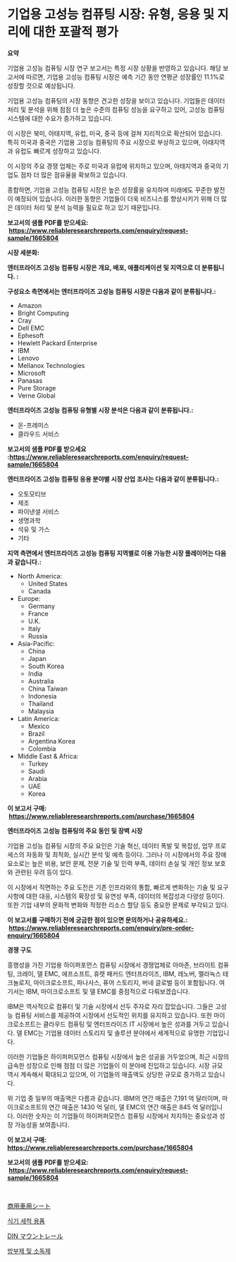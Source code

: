<p><h1>기업용 고성능 컴퓨팅 시장: 유형, 응용 및 지리에 대한 포괄적 평가</h1></p><p><strong>요약</strong></p>
<p><p>기업용 고성능 컴퓨팅 시장 연구 보고서는 특정 시장 상황을 반영하고 있습니다. 해당 보고서에 따르면, 기업용 고성능 컴퓨팅 시장은 예측 기간 동안 연평균 성장률인 11.1%로 성장할 것으로 예상됩니다.</p><p>기업용 고성능 컴퓨팅의 시장 동향은 견고한 성장을 보이고 있습니다. 기업들은 데이터 처리 및 분석을 위해 점점 더 높은 수준의 컴퓨팅 성능을 요구하고 있어, 고성능 컴퓨팅 시스템에 대한 수요가 증가하고 있습니다.</p><p>이 시장은 북미, 아태지역, 유럽, 미국, 중국 등에 걸쳐 지리적으로 확산되어 있습니다. 특히 미국과 중국은 기업용 고성능 컴퓨팅의 주요 시장으로 부상하고 있으며, 아태지역과 유럽도 빠르게 성장하고 있습니다.</p><p>이 시장의 주요 경쟁 업체는 주로 미국과 유럽에 위치하고 있으며, 아태지역과 중국의 기업도 점차 더 많은 점유율을 확보하고 있습니다.</p><p>종합하면, 기업용 고성능 컴퓨팅 시장은 높은 성장률을 유지하며 미래에도 꾸준한 발전이 예정되어 있습니다. 이러한 동향은 기업들이 더욱 비즈니스를 향상시키기 위해 더 많은 데이터 처리 및 분석 능력을 필요로 하고 있기 때문입니다.</p></p>
<p><strong>보고서의 샘플 PDF를 받으세요: &nbsp;<a href="https://www.reliableresearchreports.com/enquiry/request-sample/1665804">https://www.reliableresearchreports.com/enquiry/request-sample/1665804</a></strong></p>
<p><strong>시장 세분화:</strong></p>
<p><strong> 엔터프라이즈 고성능 컴퓨팅 시장은 개요, 배포, 애플리케이션 및 지역으로 더 분류됩니다. :</strong></p>
<p><strong>구성요소 측면에서는 엔터프라이즈 고성능 컴퓨팅 시장은 다음과 같이 분류됩니다.:</strong></p>
<p><ul><li>Amazon</li><li>Bright Computing</li><li>Cray</li><li>Dell EMC</li><li>Ephesoft</li><li>Hewlett Packard Enterprise</li><li>IBM</li><li>Lenovo</li><li>Mellanox Technologies</li><li>Microsoft</li><li>Panasas</li><li>Pure Storage</li><li>Verne Global</li></ul></p>
<p><strong> 엔터프라이즈 고성능 컴퓨팅 유형별 시장 분석은 다음과 같이 분류됩니다.:</strong></p>
<p><ul><li>온-프레미스</li><li>클라우드 서비스</li></ul></p>
<p><strong>보고서의 샘플 PDF를 받으세요 :<a href="https://www.reliableresearchreports.com/enquiry/request-sample/1665804">https://www.reliableresearchreports.com/enquiry/request-sample/1665804</a></strong></p>
<p><strong> 엔터프라이즈 고성능 컴퓨팅 응용 분야별 시장 산업 조사는 다음과 같이 분류됩니다.:</strong></p>
<p><ul><li>오토모티브</li><li>제조</li><li>파이낸셜 서비스</li><li>생명과학</li><li>석유 및 가스</li><li>기타</li></ul></p>
<p><strong>지역 측면에서 엔터프라이즈 고성능 컴퓨팅 지역별로 이용 가능한 시장 플레이어는 다음과 같습니다.:</strong></p>
<p><ul>
    <li>
        North America:
        <ul>
            <li>United States</li>
            <li>Canada</li>
        </ul>
    </li>
    <li>
        Europe:
        <ul>
            <li>Germany</li>
            <li>France</li>
            <li>U.K.</li>
            <li>Italy</li>
            <li>Russia</li>
        </ul>
    </li>
    <li>
        Asia-Pacific:
        <ul>
            <li>China</li>
            <li>Japan</li>
            <li>South Korea</li>
            <li>India</li>
            <li>Australia</li>
            <li>China Taiwan</li>
            <li>Indonesia</li>
            <li>Thailand</li>
            <li>Malaysia</li>
        </ul>
    </li>
    <li>
        Latin America:
        <ul>
            <li>Mexico</li>
            <li>Brazil</li>
            <li>Argentina Korea</li>
            <li>Colombia</li>
        </ul>
    </li>
    <li>
        Middle East & Africa:
        <ul>
            <li>Turkey</li>
            <li>Saudi</li>
            <li>Arabia</li>
            <li>UAE</li>
            <li>Korea</li>
        </ul>
    </li>
    </ul></p>
<p><strong>이 보고서 구매: &nbsp;<a href="https://www.reliableresearchreports.com/purchase/1665804">https://www.reliableresearchreports.com/purchase/1665804</a></strong></p>
<p><strong>엔터프라이즈 고성능 컴퓨팅의 주요 동인 및 장벽 시장</strong></p>
<p><p>기업용 고성능 컴퓨팅 시장의 주요 요인은 기술 혁신, 데이터 폭발 및 복잡성, 업무 프로세스의 자동화 및 최적화, 실시간 분석 및 예측 등이다. 그러나 이 시장에서의 주요 장애 요소로는 높은 비용, 보안 문제, 전문 기술 및 인력 부족, 데이터 손실 및 개인 정보 보호와 관련된 우려 등이 있다.</p><p>이 시장에서 직면하는 주요 도전은 기존 인프라와의 통합, 빠르게 변화하는 기술 및 요구 사항에 대한 대응, 시스템의 확장성 및 유연성 부족, 데이터의 복잡성과 다양성 등이다. 또한 기업 내부의 문화적 변화와 적정한 리소스 할당 등도 중요한 문제로 부각되고 있다.</p></p>
<p><strong>이 보고서를 구매하기 전에 궁금한 점이 있으면 문의하거나 공유하세요.: &nbsp;<a href="https://www.reliableresearchreports.com/enquiry/pre-order-enquiry/1665804">https://www.reliableresearchreports.com/enquiry/pre-order-enquiry/1665804</a></strong></p>
<p><strong>경쟁 구도</strong></p>
<p><p>흥행성을 가진 기업용 하이퍼포먼스 컴퓨팅 시장에서 경쟁업체로 아마존, 브라이트 컴퓨팅, 크레이, 델 EMC, 에프소프트, 휴렛 패커드 엔터프라이즈, IBM, 레노버, 멜라녹스 테크놀로지, 마이크로소프트, 파나사스, 퓨어 스토리지, 버네 글로벌 등이 포함됩니다. 여기서는 IBM, 마이크로소프트 및 델 EMC를 중점적으로 다뤄보겠습니다.</p><p>IBM은 역사적으로 컴퓨터 및 기술 시장에서 선두 주자로 자리 잡았습니다. 그들은 고성능 컴퓨팅 서비스를 제공하여 시장에서 선도적인 위치를 유지하고 있습니다. 또한 마이크로소프트는 클라우드 컴퓨팅 및 엔터프라이즈 IT 시장에서 높은 성과를 거두고 있습니다. 델 EMC는 기업용 데이터 스토리지 및 솔루션 분야에서 세계적으로 유명한 기업입니다.</p><p>이러한 기업들은 하이퍼퍼모먼스 컴퓨팅 시장에서 높은 성공을 거두었으며, 최근 시장의 급속한 성장으로 인해 점점 더 많은 기업들이 이 분야에 진입하고 있습니다. 시장 규모 역시 계속해서 확대되고 있으며, 이 기업들의 매출액도 상당한 규모로 증가하고 있습니다.</p><p>위 기업 중 일부의 매출액은 다름과 같습니다. IBM의 연간 매출은 7,191 억 달러이며, 마이크로소프트의 연간 매출은 1430 억 달러, 델 EMC의 연간 매출은 845 억 달러입니다. 이러한 숫자는 이 기업들이 하이퍼퍼모먼스 컴퓨팅 시장에서 차지하는 중요성과 성장 가능성을 보여줍니다.</p></p>
<p><strong>이 보고서 구매: &nbsp; <a href="https://www.reliableresearchreports.com/purchase/1665804">https://www.reliableresearchreports.com/purchase/1665804</a></strong></p>
<p><strong>보고서의 샘플 PDF를 받으세요: &nbsp;<a href="https://www.reliableresearchreports.com/enquiry/request-sample/1665804">https://www.reliableresearchreports.com/enquiry/request-sample/1665804</a></strong><strong></strong></p>
<p>&nbsp;</p>
<p><p><a href="https://medium.com/@stevencornish04/%E5%95%86%E7%94%A8%E8%BB%8A%E3%82%B7%E3%83%BC%E3%83%88%E5%B8%82%E5%A0%B4-%E5%B8%82%E5%A0%B4%E3%82%B7%E3%82%A7%E3%82%A2-%E5%B8%82%E5%A0%B4%E5%8B%95%E5%90%91-%E5%B0%86%E6%9D%A5%E3%81%AE%E6%88%90%E9%95%B7%E3%82%92%E6%8E%A2%E3%82%8B-382ceb51192c">商用車用シート</a></p><p><a href="https://medium.com/@christianlarkinus/%EC%8B%9D%EA%B8%B0-%EC%84%B8%EC%B2%99-%EC%9A%A9%ED%92%88-%EC%8B%9C%EC%9E%A5-%EC%84%B1%EA%B3%B5%EC%A0%81%EC%9D%B8-%EB%B9%84%EC%A6%88%EB%8B%88%EC%8A%A4-%EC%A0%84%EB%9E%B5%EC%9D%98-%ED%95%B5%EC%8B%AC-%EC%9A%94%EC%86%8C-2031%EB%85%84%EA%B9%8C%EC%A7%80-%EC%98%88%EC%B8%A1-ee585358a284">식기 세척 용품</a></p><p><a href="https://medium.com/@s.guest01/din%E5%8F%96%E3%82%8A%E4%BB%98%E3%81%91%E3%83%AC%E3%83%BC%E3%83%AB%E5%B8%82%E5%A0%B4%E8%AA%BF%E6%9F%BB%E3%83%AC%E3%83%9D%E3%83%BC%E3%83%88-%E3%81%9D%E3%81%AE%E6%AD%B4%E5%8F%B2%E3%81%A82024%E5%B9%B4%E3%81%8B%E3%82%892031%E5%B9%B4%E3%81%BE%E3%81%A7%E3%81%AE%E4%BA%88%E6%B8%AC-d149dca67306">DIN マウントレール</a></p><p><a href="https://medium.com/@goonfghyt6587/%ED%95%AD%EA%B7%A0%EC%A0%9C-%EB%B0%8F-%EC%86%8C%EB%8F%85%EC%A0%9C-%EC%8B%9C%EC%9E%A5-%EB%B6%84%EC%84%9D-%EA%B8%80%EB%A1%9C%EB%B2%8C-%EC%82%B0%EC%97%85-%EC%A0%84%EB%A7%9D-%EB%B0%8F-%EC%98%88%EC%B8%A1-2024%EB%85%84%EB%B6%80%ED%84%B0-2031%EB%85%84-4c87f8c96778">방부제 및 소독제</a></p></p>